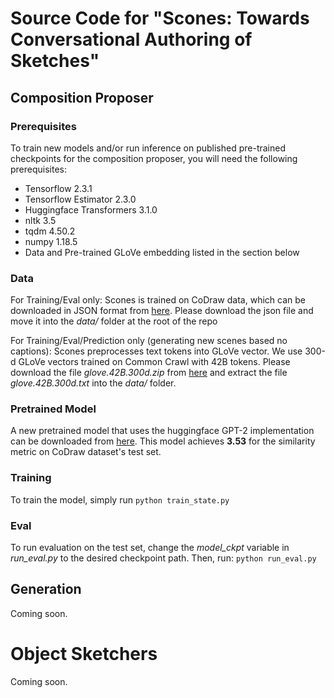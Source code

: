 # Source Code for "Scones: Towards Conversational Authoring of Sketches"
## Composition Proposer

### Prerequisites
To train new models and/or run inference on published pre-trained checkpoints for the composition proposer, you will need the following prerequisites:
- Tensorflow 2.3.1
- Tensorflow Estimator 2.3.0
- Huggingface Transformers 3.1.0
- nltk 3.5
- tqdm 4.50.2
- numpy 1.18.5
- Data and Pre-trained GLoVe embedding listed in the section below

### Data
For Training/Eval only: Scones is trained on CoDraw data, which can be downloaded in JSON format from [here](https://drive.google.com/file/d/0B-u9nH58139bTy1XRFdqaVEzUGs/view). Please download the json file and move it into the *data/* folder at the root of the repo

For Training/Eval/Prediction only (generating new scenes based no captions): Scones preprocesses text tokens into GLoVe vector. We use 300-d GLoVe vectors trained on Common Crawl with 42B tokens. Please download the file *glove.42B.300d.zip* from [here](https://nlp.stanford.edu/projects/glove/) and extract the file *glove.42B.300d.txt* into the *data/* folder.

### Pretrained Model
A new pretrained model that uses the huggingface GPT-2 implementation can be downloaded from [here](https://drive.google.com/file/d/1Anny8fyV46jwnXgiJ4YveR0HvcvAdWUP/view?usp=sharing). This model achieves **3.53** for the similarity metric on CoDraw dataset's test set. 

### Training
To train the model, simply run
`python train_state.py`

### Eval
To run evaluation on the test set, change the *model_ckpt* variable in *run_eval.py* to the desired checkpoint path. Then, run:
`python run_eval.py`

## Generation
Coming soon.

# Object Sketchers
Coming soon.